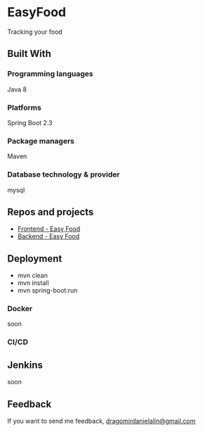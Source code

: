 # EasyFood
Tracking your food

## Built With

### Programming languages

Java 8

### Platforms

Spring Boot 2.3

### Package managers

Maven

### Database technology & provider

mysql

## Repos and projects
- [Frontend - Easy Food](https://github.com/DragomirAlin/EasyFood-frontend)
- [Backend - Easy Food](https://github.com/DragomirAlin/EasyFood)

## Deployment

- mvn clean
- mvn install
- mvn spring-boot:run

### Docker

soon

### CI/CD

## Jenkins

soon

## Feedback

If you want to send me feedback, dragomirdanielalin@gmail.com